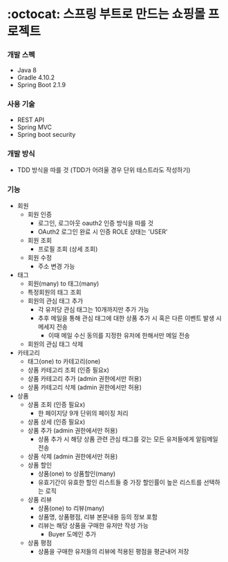 # :octocat: 스프링 부트로 만드는 쇼핑몰 프로젝트

### 개발 스펙
* Java 8
* Gradle 4.10.2
* Spring Boot 2.1.9

### 사용 기술
* REST API
* Spring MVC
* Spring boot security

### 개발 방식
* TDD 방식을 따를 것 (TDD가 어려울 경우 단위 테스트라도 작성하기)

### 기능
* 회원
  * 회원 인증
    * 로그인, 로그아웃 oauth2 인증 방식을 따를 것
    * OAuth2 로그인 완료 시 인증 ROLE 상태는 'USER'
  * 회원 조회
    * 프로필 조회 (상세 조회)
  * 회원 수정
    * 주소 변경 가능
* 태그
  * 회원(many) to 태그(many)
  * 특정회원의 태그 조회
  * 회원의 관심 태그 추가
    * 각 유저당 관심 태그는 10개까지만 추가 가능
    * 추후 메일을 통해 관심 태그에 대한 상품 추가 시 혹은 다른 이벤트 발생 시 메세지 전송
      * 이때 메일 수신 동의를 지정한 유저에 한해서만 메일 전송
  * 회원의 관심 태그 삭제
* 카테고리
  * 태그(one) to 카테고리(one)
  * 상품 카테고리 조회 (인증 필요x)
  * 상품 카테고리 추가 (admin 권한에서만 허용)
  * 상품 카테고리 삭제 (admin 권한에서만 허용)
* 상품
  * 상품 조회 (인증 필요x)
    * 한 페이지당 9개 단위의 페이징 처리
  * 상품 상세 (인증 필요x)
  * 상품 추가 (admin 권한에서만 허용)
    * 상품 추가 시 해당 상품 관련 관심 태그를 갖는 모든 유저들에게 알림메일 전송  
  * 상품 삭제 (admin 권한에서만 허용)
  * 상품 할인
    * 상품(one) to 상품할인(many)
    * 유효기간이 유효한 할인 리스트들 중 가장 할인률이 높은 리스트를 선택하는 로직
  * 상품 리뷰
    * 상품(one) to 리뷰(many)
    * 상품명, 상품평점, 리뷰 본문내용 등의 정보 포함
    * 리뷰는 해당 상품을 구매한 유저만 작성 가능
      * Buyer 도메인 추가
  * 상품 평점
    * 상품을 구매한 유저들의 리뷰에 적용된 평점을 평균내어 저장
